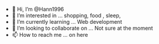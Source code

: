 - 👋 Hi, I’m @Hann1996
- 👀 I’m interested in ... shopping, food , sleep, 
- 🌱 I’m currently learning ... Web development 
- 💞️ I’m looking to collaborate on ... Not sure at the moment
- 📫 How to reach me ... on here 

<!---
Hann1996/Hann1996 is a ✨ special ✨ repository because its `README.md` (this file) appears on your GitHub profile.
You can click the Preview link to take a look at your changes.
--->

